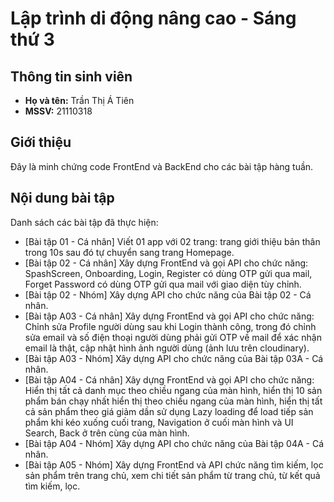 # Lập trình di động nâng cao - Sáng thứ 3

## Thông tin sinh viên
- **Họ và tên:** Trần Thị Á Tiên  
- **MSSV:** 21110318  

## Giới thiệu
Đây là minh chứng code FrontEnd và BackEnd cho các bài tập hàng tuần.

## Nội dung bài tập
Danh sách các bài tập đã thực hiện:

- [Bài tập 01 - Cá nhân] Viết 01 app với 02 trang: trang giới thiệu bản thân trong 10s sau đó tự chuyển sang trang Homepage.
- [Bài tập 02 - Cá nhân] Xây dựng FrontEnd và gọi API cho chức năng: SpashScreen, Onboarding, Login, Register có dùng OTP gửi qua mail, Forget Password có dùng OTP gửi qua mail với giao diện tùy chỉnh.
- [Bài tập 02 - Nhóm] Xây dựng API cho chức năng của Bài tập 02 - Cá nhân.
- [Bài tập A03 - Cá nhân] Xây dựng FrontEnd và gọi API cho chức năng: Chỉnh sửa Profile người dùng sau khi Login thành công, trong đó chỉnh sửa email và số điện thoại người dùng phải gửi OTP về mail để xác nhận email là thật, cập nhật hình ảnh người dùng (ảnh lưu trên cloudinary). 
- [Bài tập A03 - Nhóm] Xây dựng API cho chức năng của Bài tập 03A - Cá nhân.
- [Bài tập A04 - Cá nhân] Xây dựng FrontEnd và gọi API cho chức năng: Hiển thị tất cả danh mục theo chiều ngang của màn hình, hiển thị 10 sản phẩm bán chạy nhất hiển thị theo chiều ngang của màn hình, hiển thị tất cả sản phẩm theo giá giảm dần sử dụng Lazy loading để load tiếp sản phẩm khi kéo xuống cuối trang, Navigation ở cuối màn hình và UI Search, Back ở trên cùng của màn hình.
- [Bài tập A04 - Nhóm] Xây dựng API cho chức năng của Bài tập 04A - Cá nhân.
- [Bài tập A05 - Nhóm] Xây dựng FrontEnd và API chức năng tìm kiếm, lọc sản phẩm trên trang chủ, xem chi tiết sản phẩm từ trang chủ, từ kết quả tìm kiếm, lọc.
